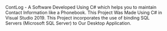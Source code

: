 ContLog - A Software Developed Using C# which helps you to maintain 
Contact Information like a Phonebook. This Project Was Made Using C# in 
Visual Studio 2019. This Project incorporates the use of binding SQL 
Servers (Microsoft SQL Server)
to Our Desktop Application.

